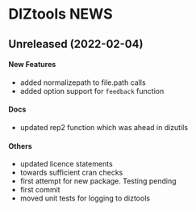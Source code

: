 # DIZtools NEWS

## Unreleased (2022-02-04)

#### New Features

* added normalizepath to file.path calls
* added option support for `feedback` function
#### Docs

* updated rep2 function which was ahead in dizutils
#### Others

* updated licence statements
* towards sufficient cran checks
* first attempt for new package. Testing pending
* first commit
* moved unit tests for logging to diztools
